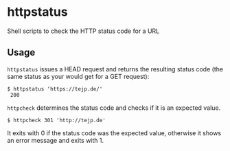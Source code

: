 # httpstatus

Shell scripts to check the HTTP status code for a URL

## Usage

`httpstatus` issues a HEAD request and returns the resulting status code
(the same status as your would get for a GET request):

    $ httpstatus 'https://tejp.de/'
	 200

`httpcheck` determines the status code and checks if it is an expected value.

    $ httpcheck 301 'http://tejp.de'

It exits with 0 if the status code was the expected value, otherwise it
shows an error message and exits with 1.
